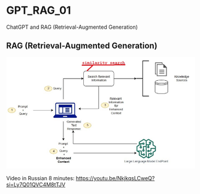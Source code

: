 # GPT_RAG_01
ChatGPT and RAG (Retrieval-Augmented Generation) 

## RAG (Retrieval-Augmented Generation)
![jumpstart-fm-rag_01.jpg](Doc%2Fjumpstart-fm-rag_01.jpg)

Video in Russian 8 minutes: https://youtu.be/NkjkqsLCweQ?si=Ly7Q01QVC4M8tTJV
